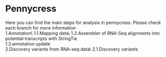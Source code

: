 # Pennycress
Here you can find the main steps for analysis in pennycress. Please check each branch for more information\
1.Annotation\ 
1.1.Mapping data\ 
1.2.Assembler of RNA-Seq alignments into potential transcripts with StringTie\
1.3.annotation update\
2.Discovery variants from RNA-seq data\ 
2.1.Discovery variants
